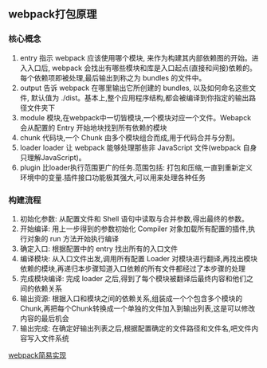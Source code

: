 ## webpack打包原理

### 核心概念
1. entry 指示 webpack 应该使用哪个模块, 来作为构建其内部依赖图的开始。进入入口后, webpack 会找出有哪些模块和库是入口起点(直接和间接)依赖的。每个依赖项即被处理,最后输出到称之为 bundles 的文件中。
2. output 告诉 webpack 在哪里输出它所创建的 bundles, 以及如何命名这些文件, 默认值为 ./dist。基本上,整个应用程序结构,都会被编译到你指定的输出路径文件夹下
3. module 模块,在webpack中一切皆模块,一个模块对应一个文件。Webapck 会从配置的 Entry 开始地块找到所有依赖的模块
4. chunk 代码块,一个 Chunk 由多个模块组合而成,用于代码合并与分割。
5. loader loader 让 webpack 能够处理那些非 JavaScript 文件(webpack 自身只理解JavaScript)。
6. plugin 比loader执行范围更广的任务.范围包括: 打包和压缩,一直到重新定义环境中的变量.插件接口功能极其强大,可以用来处理各种任务
### 构建流程
1. 初始化参数: 从配置文件和 Shell 语句中读取与合并参数,得出最终的参数。
2. 开始编译: 用上一步得到的参数初始化 Compiler 对象加载所有配置的插件,执行对象的 run 方法开始执行编译
3. 确定入口: 根据配置中的 entry 找出所有的入口文件
4. 编译模块: 从入口文件出发,调用所有配置 Loader 对模块进行翻译,再找出模块依赖的模块,再递归本步骤知道入口依赖的所有文件都经过了本步骤的处理
5. 完成模块编译: 完成 loader 之后,得到了每个模块被翻译后最终内容和他们之间的依赖关系
6. 输出资源: 根据入口和模块之间的依赖关系,组装成一个个包含多个模块的 Chunk,再把每个Chunk转换成一个单独的文件加入到输出列表,这是可以修改内容的最后机会
7. 输出完成: 在确定好输出列表之后,根据配置确定的文件路径和文件名,吧文件内容写入文件系统

[webpack简易实现](./index.js)